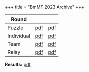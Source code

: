 +++
title = "BmMT 2023 Archive"
+++

| Round        |                                                            |                                                                  |
| ------------ | ---------------------------------------------------------- | ---------------------------------------------------------------- |
| Puzzle       | [pdf](/assets/archives/bmmt-2023/puzzle-problems.pdf)     | [pdf](/assets/archives/bmmt-2023/puzzle-solutions.pdf)     |
| Individual   | [pdf](/assets/archives/bmmt-2023/individual-problems.pdf) | [pdf](/assets/archives/bmmt-2023/individual-solutions.pdf) |
| Team         | [pdf](/assets/archives/bmmt-2023/team-problems.pdf)       | [pdf](/assets/archives/bmmt-2023/team-solutions.pdf)       |
| Relay        | [pdf](/assets/archives/bmmt-2023/relay-problems.pdf)      | [pdf](/assets/archives/bmmt-2023/relay-solutions.pdf)      |

**Results:** [pdf](/assets/archives/bmmt-2023/resultsCondensed.pdf)








